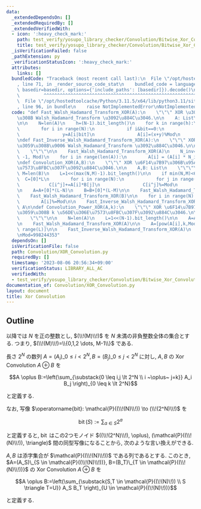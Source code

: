 ```yaml
---
data:
  _extendedDependsOn: []
  _extendedRequiredBy: []
  _extendedVerifiedWith:
  - icon: ':heavy_check_mark:'
    path: test_verify/yosupo_library_checker/Convolution/Bitwise_Xor_Convolution.test.py
    title: test_verify/yosupo_library_checker/Convolution/Bitwise_Xor_Convolution.test.py
  _isVerificationFailed: false
  _pathExtension: py
  _verificationStatusIcon: ':heavy_check_mark:'
  attributes:
    links: []
  bundledCode: "Traceback (most recent call last):\n  File \"/opt/hostedtoolcache/Python/3.11.5/x64/lib/python3.11/site-packages/onlinejudge_verify/documentation/build.py\"\
    , line 71, in _render_source_code_stat\n    bundled_code = language.bundle(stat.path,\
    \ basedir=basedir, options={'include_paths': [basedir]}).decode()\n          \
    \         ^^^^^^^^^^^^^^^^^^^^^^^^^^^^^^^^^^^^^^^^^^^^^^^^^^^^^^^^^^^^^^^^^^^^^^^^^^^^^^^^^\n\
    \  File \"/opt/hostedtoolcache/Python/3.11.5/x64/lib/python3.11/site-packages/onlinejudge_verify/languages/python.py\"\
    , line 96, in bundle\n    raise NotImplementedError\nNotImplementedError\n"
  code: "def Fast_Walsh_Hadamard_Transform_XOR(A):\n    \"\"\" XOR \u306B\u95A2\u3059\
    \u308B Walsh_Hadamard_Transform \u3092\u884C\u3046.\n\n    A: List\n    \"\"\"\
    \n\n    N=len(A)\n    h=(N-1).bit_length()\n    for k in range(h):\n        bit=1<<k\n\
    \        for i in range(N):\n            if i&bit==0:\n                x=A[i]\n\
    \                y=A[i|bit]\n                A[i]=(x+y)%Mod\n                A[i|bit]=(x-y)%Mod\n\
    \ndef Fast_Inverse_Walsh_Hadamard_Transform_XOR(A):\n    \"\"\" XOR \u306B\u95A2\
    \u3059\u308B\u9006 Walsh_Hadamard_Transform \u3092\u884C\u3046.\n\n    A: List\n\
    \    \"\"\"\n\n    Fast_Walsh_Hadamard_Transform_XOR(A)\n    N_inv=pow(len(A),\
    \ -1, Mod)\n    for i in range(len(A)):\n        A[i] = (A[i] * N_inv) % Mod\n\
    \ndef Convolution_XOR(A,B):\n    \"\"\" XOR \u6F14\u7B97\u306B\u95A2\u3059\u308B\
    \u7573\u8FBC\u307F\u3092\u884C\u3046.\n\n    A,B: List\n    \"\"\"\n\n    N=len(A);\
    \ M=len(B)\n    L=1<<(max(N,M)-1).bit_length()\n\n    if min(N,M)<64:\n      \
    \  C=[0]*L\n        for i in range(N):\n            for j in range(M):\n     \
    \           C[i^j]+=A[i]*B[j]\n                C[i^j]%=Mod\n        return C\n\
    \n    A=A+[0]*(L-N)\n    B=B+[0]*(L-M)\n\n    Fast_Walsh_Hadamard_Transform_XOR(A)\n\
    \    Fast_Walsh_Hadamard_Transform_XOR(B)\n\n    for i in range(N):\n        A[i]*=B[i]\n\
    \        A[i]%=Mod\n\n    Fast_Inverse_Walsh_Hadamard_Transform_XOR(A)\n    return\
    \ A\n\ndef Convolution_Power_XOR(A,k):\n    \"\"\" XOR \u6F14\u7B97\u306B\u95A2\
    \u3059\u308B k \u56DE\u306E\u7573\u8FBC\u307F\u3092\u884C\u3046.\n\n    A,B: List\n\
    \    \"\"\"\n\n    N=len(A)\n    L=1<<(N-1).bit_length()\n\n    A=A+[0]*(L-N)\n\
    \n    Fast_Walsh_Hadamard_Transform_XOR(A)\n\n    A=[pow(A[i],k,Mod) for i in\
    \ range(L)]\n\n    Fast_Inverse_Walsh_Hadamard_Transform_XOR(A)\n    return A\n\
    \nMod=998244353"
  dependsOn: []
  isVerificationFile: false
  path: Convolution/XOR_Convolution.py
  requiredBy: []
  timestamp: '2023-08-06 20:56:34+09:00'
  verificationStatus: LIBRARY_ALL_AC
  verifiedWith:
  - test_verify/yosupo_library_checker/Convolution/Bitwise_Xor_Convolution.test.py
documentation_of: Convolution/XOR_Convolution.py
layout: document
title: Xor Convolution
---
```


## Outline

以降では $N$ を正の整数とし, $(\\!(M)\\!)$ を $N$ 未満の非負整数全体の集合とする. つまり, $(\\!(M)\\!)=\\{0,1,2 \dots, M-1\\}$
である.

長さ $2^N$ の数列 $A=(A_i)\_{0 \leq i \lt 2^N}, B=(B_j)\_{0 \leq j \lt 2^N}$ に対し, $A,B$ の Xor Convolution $A \oplus B$ を

$$A \oplus B:=\left(\sum_{\substack{0 \leq i,j \lt 2^N \\ i ~\oplus~ j=k}} A_i B_j \right)_{0 \leq k \lt 2^N}$$

と定義する.

なお, 写像 $\operatorname{bit}: \mathcal{P}((\\!(N)\\!)) \to (\\!(2^N)\\!)$ を

$$\operatorname{bit}(S):=\sum_{a \in S} 2^a$$

と定義すると, $\operatorname{bit}$ はこの2つモノイド $((\\!(2^N)\\!), \oplus), (\mathcal{P}((\\!(N)\\!)), \triangle)$ 間の同型写像になることから, 次のような言い換えができる.

$A,B$ は添字集合が $\mathcal{P}((\\!(N)\\!))$ である列であるとする.
このとき, $A=(A_S)\_{S \in \mathcal{P}((\\!(N)\\!))}, B=(B_T)\_{T \in \mathcal{P}((\\!(N)\\!))}$ の Xor Convolution $A \oplus B$ を

$$A \oplus B:=\left(\sum_{\substack{S,T \in \mathcal{P}((\!(N)\!)) \\ S \triangle T=U}} A_S B_T \right)_{U \in \mathcal{P}((\!(N)\!))}$$

と定義する.
